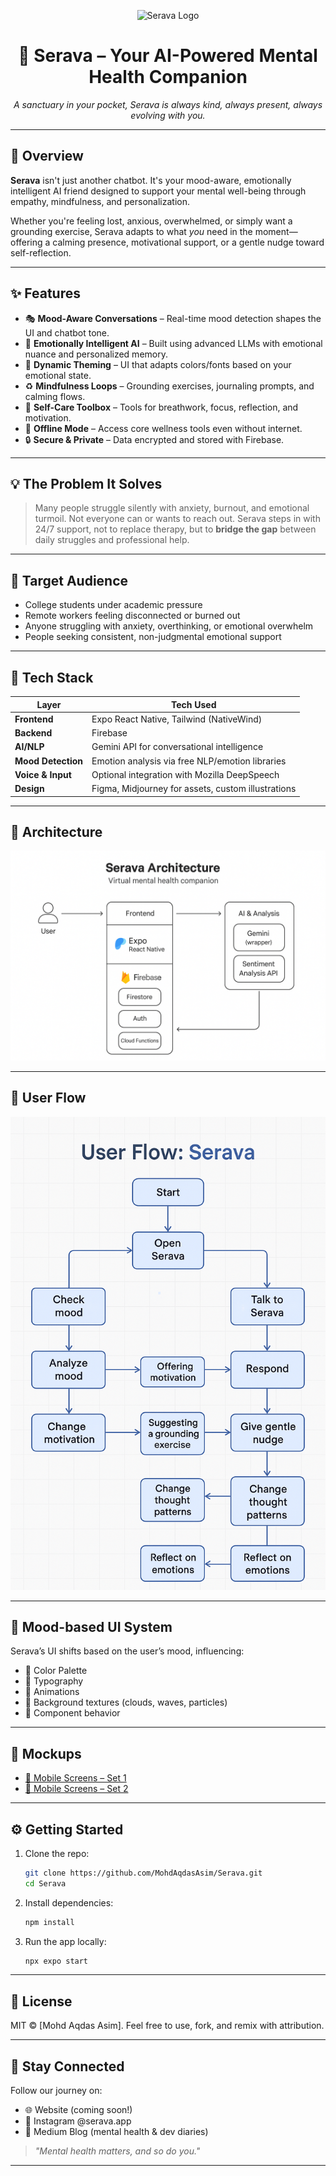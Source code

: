 <p align="center">
  <img src="docs/logo.png" width="200" alt="Serava Logo" />
</p>

<h1 align="center">🌿 Serava – Your AI-Powered Mental Health Companion</h1>

<p align="center">
  <em>A sanctuary in your pocket, Serava is always kind, always present, always evolving with you.</em>
</p>

---

## 🌈 Overview

**Serava** isn't just another chatbot. It's your mood-aware, emotionally intelligent AI friend designed to support your mental well-being through empathy, mindfulness, and personalization.

Whether you're feeling lost, anxious, overwhelmed, or simply want a grounding exercise, Serava adapts to what _you_ need in the moment—offering a calming presence, motivational support, or a gentle nudge toward self-reflection.

---

## ✨ Features

- 🎭 **Mood-Aware Conversations** – Real-time mood detection shapes the UI and chatbot tone.
- 🧠 **Emotionally Intelligent AI** – Built using advanced LLMs with emotional nuance and personalized memory.
- 📱 **Dynamic Theming** – UI that adapts colors/fonts based on your emotional state.
- ♻ **Mindfulness Loops** – Grounding exercises, journaling prompts, and calming flows.
- 💬 **Self-Care Toolbox** – Tools for breathwork, focus, reflection, and motivation.
- 🧘 **Offline Mode** – Access core wellness tools even without internet.
- 🔒 **Secure & Private** – Data encrypted and stored with Firebase.

---

## 💡 The Problem It Solves

> Many people struggle silently with anxiety, burnout, and emotional turmoil. Not everyone can or wants to reach out. Serava steps in with 24/7 support, not to replace therapy, but to **bridge the gap** between daily struggles and professional help.

---

## 🌟 Target Audience

- College students under academic pressure
- Remote workers feeling disconnected or burned out
- Anyone struggling with anxiety, overthinking, or emotional overwhelm
- People seeking consistent, non-judgmental emotional support

---

## 🧹 Tech Stack

| Layer              | Tech Used                                          |
| ------------------ | -------------------------------------------------- |
| **Frontend**       | Expo React Native, Tailwind (NativeWind)           |
| **Backend**        | Firebase                                           |
| **AI/NLP**         | Gemini API for conversational intelligence         |
| **Mood Detection** | Emotion analysis via free NLP/emotion libraries    |
| **Voice & Input**  | Optional integration with Mozilla DeepSpeech       |
| **Design**         | Figma, Midjourney for assets, custom illustrations |

---

## 🗾 Architecture

![Architecture Diagram](docs/diagrams/architecture.png)

---

## 📏 User Flow

![User Flow](docs/diagrams/user_flow.png)

---

## 🎨 Mood-based UI System

Serava’s UI shifts based on the user’s mood, influencing:

- 🎨 Color Palette
- 🌠 Typography
- 🧰 Animations
- 🌊 Background textures (clouds, waves, particles)
- 📍 Component behavior

---

## 🌟 Mockups

- [📱 Mobile Screens – Set 1](docs/mockups/mockup_set_1.png)
- [📱 Mobile Screens – Set 2](docs/mockups/mockup_set_2.png)

---

## ⚙️ Getting Started

1. Clone the repo:

   ```bash
   git clone https://github.com/MohdAqdasAsim/Serava.git
   cd Serava
   ```

2. Install dependencies:

   ```bash
   npm install
   ```

3. Run the app locally:
   ```bash
   npx expo start
   ```

---

## 📄 License

MIT © [Mohd Aqdas Asim]. Feel free to use, fork, and remix with attribution.

---

## 📨 Stay Connected

Follow our journey on:

- 🌐 Website (coming soon!)
- 📸 Instagram @serava.app
- 🧠 Medium Blog (mental health & dev diaries)

> _"Mental health matters, and so do you."_

---
